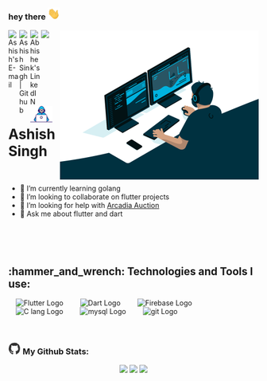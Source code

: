 ### hey there <img src="./assets/hi.gif" width="25px">

<img align="right" alt="GIF" src="./assets/programmer-1.gif" width="400" height="300" />

<!-- <img align="right" alt="GIF" src="./assets/prorammer-2.gif" width="512" height="384" /> -->

<a href="ashish.k.singh1001@gmail.com">
  <img align="left" alt="Ashish's E-mail" width="22px" src="https://cdn.worldvectorlogo.com/logos/official-gmail-icon-2020-.svg" />
</a>
<a href="https://github.com/AshishSingh2001">
  <img align="left" alt="Ashish Singh | Github" width="22px" src="https://cdn.worldvectorlogo.com/logos/github-icon-1.svg" />
</a>
<a href="https://www.linkedin.com/in/ashishsingh2001/">
  <img align="left" alt="Abhishek's LinkedIN" width="22px" src="https://cdn.worldvectorlogo.com/logos/linkedin-icon-2.svg" />
</a>

![](https://komarev.com/ghpvc/?username=AshishSingh2001&label=Visitors)

# <img src="./assets/Developer.gif" width="45px">Ashish Singh&nbsp;

<!-- About Me Section -->
   
<!-- - I am a 3rd Year undergraduate from <b>IIIT Vadodara</b>. 
- A budding <b>Flutter Developer</b> <img src="./assets/Developer.gif" width="30px">
- <b>Open Source</b> Enthusiast,&nbsp;<img src="./assets/Designer.gif" width="36px">
- Tinkering with __linux__ in my free time -->
<!-- - Currently working on [Arcadia Auction](https://github.com/kapilkumar2001/Arcadia-Auction) -->

<br>

- 🌱 I’m currently learning golang
- 👯 I’m looking to collaborate on flutter projects
- 🤔 I’m looking for help with [Arcadia Auction](https://github.com/kapilkumar2001/Arcadia-Auction)
- 💬 Ask me about flutter and dart
<!-- - ⚡ Fun fact: ... -->

<br><br><br>

<!-- Technologies and Tools Section -->
<h2 align="left">:hammer_and_wrench: Technologies and Tools I use:</h2>
<p align="left"> 
  <img src="https://cdn.worldvectorlogo.com/logos/flutter.svg" alt="Flutter Logo" width="50" height="50" hspace="15"/>
  <img src="https://cdn.worldvectorlogo.com/logos/dart.svg" alt="Dart Logo" width="50" height="50" hspace="15"/>
  <img src="https://cdn.worldvectorlogo.com/logos/firebase-1.svg" alt="Firebase Logo" width="50" height="50" hspace="15"/>
  <img src="https://cdn.worldvectorlogo.com/logos/c.svg" alt="C lang Logo" width="50" height="50" hspace="15"/>
  <img src="https://cdn.worldvectorlogo.com/logos/mysql-6.svg" alt="mysql Logo" width="50" height="50" hspace="15"/>
  <img src="https://cdn.worldvectorlogo.com/logos/git-icon.svg" alt="git Logo" width="50" height="50" hspace="15"/>
</p>
<br>

### <img src='./assets/github-wavy.gif' width='25px'> My Github Stats:

<p align="center">
  
<!-- Github Stats + Top Langs -->
  
<!--   <img height="180em" width="456em" src="https://github-readme-stats.vercel.app/api?username=AshishSingh2001&show_icons=true&hide_border=true"/>
  <img height="180em" width="331em" src="https://github-readme-stats.vercel.app/api/top-langs/?username=AshishSingh2001&layout=compact&langs_count=8"/> -->

<!-- Github Stats + Streaks -->
  <img src = "https://activity-graph.herokuapp.com/graph?username=AshishSingh2001&theme=react-dark&hide_border=true&area=true" width = 800>
  <img src = "https://github-readme-stats.vercel.app/api?username=AshishSingh2001&show_icons=true&theme=dark&hide_border=true" width = 400>
  <img src = "https://github-readme-streak-stats.herokuapp.com?user=AshishSingh2001&theme=dark&hide_border=true" width = 400>
  
</p>

<!--
**AshishSingh2001/AshishSingh2001** is a ✨ _special_ ✨ repository because its `README.md` (this file) appears on your GitHub profile.

Here are some ideas to get you started:

- 🔭 I’m currently working on ...
- 🌱 I’m currently learning ...
- 👯 I’m looking to collaborate on ...
- 🤔 I’m looking for help with ...
- 💬 Ask me about ...
- 📫 How to reach me: ...
- 😄 Pronouns: ...
- ⚡ Fun fact: ...
-->
